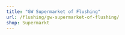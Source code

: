 ```yaml
---
title: "GW Supermarket of Flushing"
url: /flushing/gw-supermarket-of-flushing/
shop: Supermarkt
---
```

